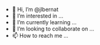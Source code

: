 - 👋 Hi, I’m @jlbernat
- 👀 I’m interested in ...
- 🌱 I’m currently learning ...
- 💞️ I’m looking to collaborate on ...
- 📫 How to reach me ...

<!---
jlbernat/jlbernat is a ✨ special ✨ repository because its `README.md` (this file) appears on your GitHub profile.
You can click the Preview link to take a look at your changes.
--->
